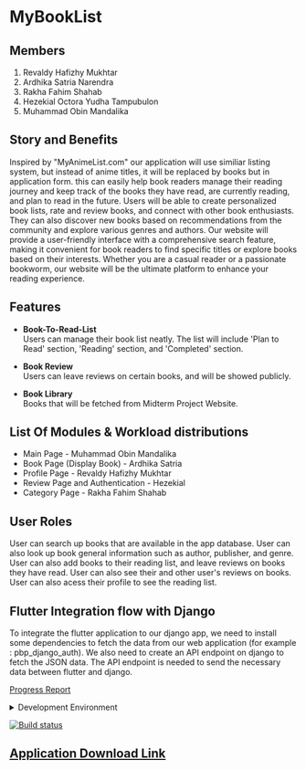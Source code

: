# MyBookList

## Members

1. Revaldy Hafizhy Mukhtar
2. Ardhika Satria Narendra
3. Rakha Fahim Shahab
4. Hezekial Octora Yudha Tampubulon
5. Muhammad Obin Mandalika

## Story and Benefits
Inspired by "MyAnimeList.com" our application will use similiar listing system, but instead of anime titles, it will be replaced by books but in application form. this can easily help book readers manage their reading journey and keep track of the books they have read, are currently reading, and plan to read in the future. Users will be able to create personalized book lists, rate and review books, and connect with other book enthusiasts. They can also discover new books based on recommendations from the community and explore various genres and authors. Our website will provide a user-friendly interface with a comprehensive search feature, making it convenient for book readers to find specific titles or explore books based on their interests. Whether you are a casual reader or a passionate bookworm, our website will be the ultimate platform to enhance your reading experience.
## Features

- <strong>Book-To-Read-List</strong></br>
    Users can manage their book list neatly. The list will include 'Plan to Read' section, 'Reading' section, and 'Completed' section.

- <strong>Book Review</strong></br>
    Users can leave reviews on certain books, and will be showed publicly.

- <strong>Book Library</strong></br>
    Books that will be fetched from Midterm Project Website.

## List Of Modules & Workload distributions

- Main Page - Muhammad Obin Mandalika
- Book Page (Display Book) - Ardhika Satria 
- Profile Page - Revaldy Hafizhy Mukhtar
- Review Page and Authentication - Hezekial
- Category Page - Rakha Fahim Shahab

## User Roles
User can search up books that are available in the app database. User can also look up book general information such as author, publisher, and genre. User can also add books to their reading list, and leave reviews on books they have read. User can also see their and other user's reviews on books. User can also acess their profile to see the reading list.

## Flutter Integration flow with Django
To integrate the flutter application to our django app, we need to install some dependencies to fetch the data from our web application (for example : pbp_django_auth). We also need to create an API endpoint on django to fetch the JSON data. The API endpoint is needed to send the necessary data between flutter and django. 

[Progress Report](https://docs.google.com/spreadsheets/d/1ecUdBUnTy8FjqNU9iX15yIpQ5jW67C-kj5WiVRn5cic/edit?usp=sharing)



<details>
<summary>Development Environment</summary>

```
git clone git@github.com:AyamPanapis/mybooklist-mobile.git
cd mybooklist-mobile
```

```
# To run app
flutter run
```
</details>

[![Build status](https://build.appcenter.ms/v0.1/apps/98dbfc6e-493d-450e-b4d0-f2771a683946/branches/main/badge)](https://appcenter.ms)

## [Application Download Link](https://install.appcenter.ms/orgs/ayam-panapis/apps/mybooklist/distribution_groups/public)